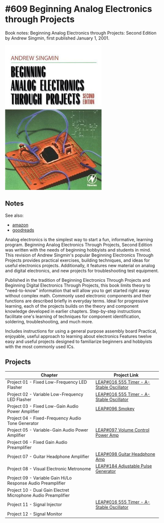 # #609 Beginning Analog Electronics through Projects

Book notes: Beginning Analog Electronics through Projects: Second Edition by Andrew Singmin, first published January 1, 2001.

[![Build](./assets/beginning-analog-electronics-through-projects_build.jpg?raw=true)](https://amzn.to/4kAT21U)

## Notes

See also:

* [amazon](https://amzn.to/4kAT21U)
* [goodreads](https://www.goodreads.com/book/show/21375007-beginning-analog-electronics-through-projects)

Analog electronics is the simplest way to start a fun, informative, learning program. Beginning Analog Electronics Through Projects, Second Edition was written with the needs of beginning hobbyists and students in mind. This revision of Andrew Singmin's popular Beginning Electronics Through Projects provides practical exercises, building techniques, and ideas for useful electronics projects. Additionally, it features new material on analog and digital electronics, and new projects for troubleshooting test equipment.

Published in the tradition of Beginning Electronics Through Projects and Beginning Digital Electronics Through Projects, this book limits theory to "need-to-know" information that will allow you to get started right away without complex math. Commonly used electronic components and their functions are described briefly in everyday terms. Ideal for progressive learning, each of the projects builds on the theory and component knowledge developed in earlier chapters. Step-by-step instructions facilitate one's learning of techniques for component identification, soldering, troubleshooting, and much more.

Includes instructions for using a general purpose assembly board
Practical, enjoyable, useful approach to learning about electronics
Features twelve easy and useful projects designed to familiarize beginners and hobbyists with the most commonly used ICs.

## Projects

| Chapter                                                       | Project Link |
|---------------------------------------------------------------|--------------|
| Project 01 - Fixed Low-Frequency LED Flasher                  | [LEAP#016 555 Timer - A-Stable Oscillator](../../Electronics101/555Timer/AstableOscillator/) |
| Project 02 - Variable Low-Frequency LED Flasher               | [LEAP#016 555 Timer - A-Stable Oscillator](../../Electronics101/555Timer/AstableOscillator/) |
| Project 03 - Fixed Low-Gain Audio Power Amplifier             | [LEAP#096 Smokey](../../Audio/AudioAmps/Smokey/) |
| Project 04 - Fixed-Frequency Audio Tone Generator             |       |
| Project 05 - Variable-Gain Audio Power Amplifier              | [LEAP#097 Volume Control Power Amp](../../Audio/AudioAmps/VolumeControlPowerAmp/) |
| Project 06 - Fixed Gain Audio Preamplifier                    |       |
| Project 07 - Guitar Headphone Amplifier                       | [LEAP#098 Guitar Headphone Amp](../../Audio/AudioAmps/GuitarHeadphoneAmp/) |
| Project 08 - Visual Electronic Metronome                      | [LEAP#184 Adjustable Pulse Generator](../../Electronics101/555Timer/AdjustablePulseGenerator/) |
| Project 09 - Variable Gain Hi/Lo Response Audio Preamplifier  |       |
| Project 10 - Dual Gain Electret Microphone Audio Preamplifier |       |
| Project 11 - Signal Injector                                  | [LEAP#016 555 Timer - A-Stable Oscillator](../../Electronics101/555Timer/AstableOscillator/) |
| Project 12 - Signal Monitor                                   |       |
